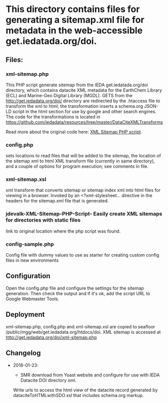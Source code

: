 # This directory contains files for generating a sitemap.xml file for metadata in the web-accessible get.iedatada.org/doi.

## Files:
### xml-sitemap.php
This PHP script generate sitemap from the IEDA get.iedatada.org/doi directory, which contains datacite XML metadata  for the EarthChem Library (ECL) and Marine-Geo Digital Library (MGDL).  GETS from the http://get.iedadata.org/doi/ directory are redirected by the .htaccess file to transform the xml to html; the transformation inserts a schema.org JSON-LD script in the html <head> section for use by  google and other search engines.  The code for the transformations is located in https://github.com/iedadata/resources/tree/master/DataCiteXMLTransforms

Read more about the original code here: [XML Sitemap PHP script](http://yoast.com/xml-sitemap-php-script/).

### config.php
sets locations to read files that will be added to the sitemap, the location of the sitemap xml to html XML transform file (currently in same directory), and a couple of options for program execution; see comments in file.

### xml-sitemap.xsl
xml transform that converts sitemap or sitemap index xml into html files for viewing in a browser.  Invoked by an <?xml-stylesheet... directive in the headers for the sitemap.xml file that is generated. 

### jdevalk-XML-Sitemap-PHP-Script- Easily create XML sitemaps for directories with static files
link to original location where the php script was found.

### config-sample.php
Config file with dummy values to use as starter for creating custom config files in new environments

## Configuration

Open the config.php file and configure the settings for the sitemap generation. 
Then check the output and if it's ok, add the script URL to Google Webmaster Tools.

## Deployment

xml-sitemap.php, config.php and xml-sitemap.xsl are copied to seafloor /public/mgg/web/get.iedadata.org/htdocs/doi. 
XML sitemap is accessed at http://get.iedadata.org/doi/xml-sitemap.php


## Changelog

* 2018-01-23:
    * SMR download from Yoast website and configure for use with IEDA Datacite DOI directory xml. 
	
	Write urls to access the html view of the datacite record generated by dataciteToHTMLwithSDO.xsl that includes schema.org markup. 